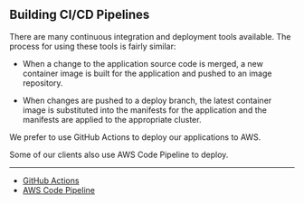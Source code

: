 
## Building CI/CD Pipelines

There are many continuous integration and deployment tools available.
The process for using these tools is fairly similar:

  - When a change to the application source code is merged, a new
    container image is built for the application and pushed to an image
    repository.

  - When changes are pushed to a deploy branch, the latest container
    image is substituted into the manifests for the application and the
    manifests are applied to the appropriate cluster.

We prefer to use GitHub Actions to deploy our applications to AWS.

Some of our clients also use AWS Code Pipeline to deploy.

-----

  - [GitHub
    Actions](../deploy/building-ci-cd-pipelines/github-actions.md)
  - [AWS Code
    Pipeline](../deploy/building-ci-cd-pipelines/aws-code-pipeline.md)
